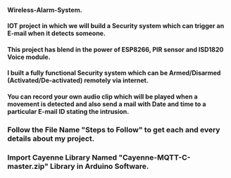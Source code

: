 #### Wireless-Alarm-System.
#### IOT project in which we will build a Security system which can trigger an E-mail when it detects someone. 
#### This project has blend in the power of ESP8266, PIR sensor and ISD1820 Voice module. 
#### I built a fully functional Security system which can be Armed/Disarmed (Activated/De-activated) remotely via internet. 
#### You can record your own audio clip which will be played when a movement is detected and also send a mail with Date and time to a particular E-mail ID stating the intrusion.


### Follow the File Name "Steps to Follow" to get each and every details about my project.
### Import Cayenne Library  Named "Cayenne-MQTT-C-master.zip" Library in Arduino Software.
